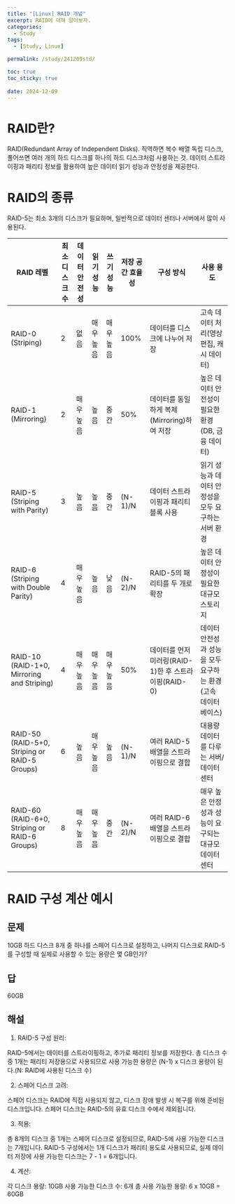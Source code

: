 ```yaml
---
title: "[Linux] RAID 개념"
excerpt: RAID에 대해 알아보자.
categories:
  - Study
tags:
  - [Study, Linux]

permalink: /study/241209std/

toc: true
toc_sticky: true
 
date: 2024-12-09
---
```


# RAID란?
RAID(Redundant Array of Independent Disks). 직역하면 복수 배열 독립 디스크, 풀어쓰면 여러 개의 하드 디스크를 하나의 하드 디스크처럼 사용하는 것.
데이터 스트라이핑과 패리티 정보를 활용하여 높은 데이터 읽기 성능과 안정성을 제공한다.

# RAID의 종류
RAID-5는 최소 3개의 디스크가 필요하며, 일반적으로 데이터 센터나 서버에서 많이 사용된다.

| RAID 레벨 | 최소 디스크 수 | 데이터 안전성 | 읽기 성능 | 쓰기 성능 | 저장 공간 효율성 | 구성 방식 | 사용 용도 |
|-----------|----------------|---------------|-----------|-----------|-----------|-----------|------------------|
| RAID-0 (Striping)    | 2              | 없음          | 매우 높음  | 매우 높음  | 100%             | 데이터를 디스크에 나누어 저장 | 고속 데이터 처리(영상편집, 캐시 데이터) |
| RAID-1 (Mirroring)   | 2              | 매우 높음     | 높음       | 중간       | 50%              | 데이터를 동일하게 복제(Mirroring)하여 저장 | 높은 데이터 안전성이 필요한 환경(DB, 금융 데이터) |
| RAID-5 (Striping with Parity)   | 3              | 높음          | 높음       | 중간       | (N-1)/N          | 데이터 스트라이핑과 패리티 블록 사용 | 읽기 성능과 데이터 안정성을 모두 요구하는 서버 환경 |
| RAID-6 (Striping with Double Parity)   | 4              | 매우 높음     | 높음       | 낮음       | (N-2)/N          | RAID-5의 패리티를 두 개로 확장 | 높은 데이터 안정성이 필요한 대규모 스토리지 |
| RAID-10 (RAID-1+0, Mirroring and Striping)  | 4              | 매우 높음     | 매우 높음  | 매우 높음  | 50%              | 데이터를 먼저 미러링(RAID-1)한 후 스트라이핑(RAID-0) | 데이터 안전성과 성능을 모두 요구하는 환경(고속 데이터베이스) |
| RAID-50 (RAID-5+0, Striping or RAID-5 Groups)  | 6              | 높음          | 매우 높음  | 높음       | (N-1)/N          | 여러 RAID-5 배열을 스트라이핑으로 결합 | 대용량 데이터를 다루는 서버/데이터 센터 |
| RAID-60 (RAID-6+0, Striping or RAID-6 Groups)  | 8              | 매우 높음     | 매우 높음  | 중간       | (N-2)/N          | 여러 RAID-6 배열을 스트라이핑으로 결합 | 매우 높은 안정성과 성능이 요구되는 대규모 데이터 센터 |

# RAID 구성 계산 예시
## 문제
10GB 하드 디스크 8개 중 하나를 스페어 디스크로 설정하고, 나머지 디스크로 RAID-5를 구성할 때 실제로 사용할 수 있는 용량은 몇 GB인가?

## 답
60GB

## 해설
1. RAID-5 구성 원리:

RAID-5에서는 데이터를 스트라이핑하고, 추가로 패리티 정보를 저장한다.
총 디스크 수 중 1개는 패리티 저장용으로 사용되므로 사용 가능한 용량은 (N-1) x 디스크 용량이 된다.(N: RAID에 사용된 디스크 수)

2. 스페어 디스크 고려:

스페어 디스크는 RAID에 직접 사용되지 않고, 디스크 장애 발생 시 복구를 위해 준비된 디스크입니다.
스페어 디스크는 RAID-5의 유효 디스크 수에서 제외됩니다.

3. 적용:

총 8개의 디스크 중 1개는 스페어 디스크로 설정되므로, RAID-5에 사용 가능한 디스크는 7개입니다.
RAID-5 구성에서는 1개 디스크가 패리티 용도로 사용되므로, 실제 데이터 저장에 사용 가능한 디스크는 7 - 1 = 6개입니다.

4. 계산:

각 디스크 용량: 10GB
사용 가능한 디스크 수: 6개
총 사용 가능한 용량: 6 x 10GB = 60GB
